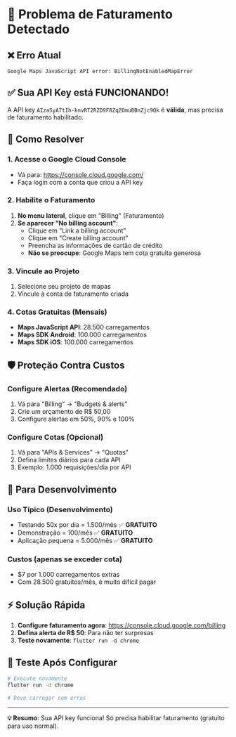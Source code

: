 # 🚨 Problema de Faturamento Detectado

## ❌ Erro Atual
```
Google Maps JavaScript API error: BillingNotEnabledMapError
```

## ✅ Sua API Key está FUNCIONANDO!
A API key `AIzaSyA7tIh-knvRT2RZD9F8ZqZOmuBBnZjc9Qk` é **válida**, mas precisa de faturamento habilitado.

## 🔧 Como Resolver

### 1. Acesse o Google Cloud Console
- Vá para: https://console.cloud.google.com/
- Faça login com a conta que criou a API key

### 2. Habilite o Faturamento
1. **No menu lateral**, clique em "Billing" (Faturamento)
2. **Se aparecer "No billing account"**:
   - Clique em "Link a billing account"
   - Clique em "Create billing account"
   - Preencha as informações de cartão de crédito
   - **Não se preocupe**: Google Maps tem cota gratuita generosa

### 3. Vincule ao Projeto
1. Selecione seu projeto de mapas
2. Vincule à conta de faturamento criada

### 4. Cotas Gratuitas (Mensais)
- **Maps JavaScript API**: 28.500 carregamentos
- **Maps SDK Android**: 100.000 carregamentos  
- **Maps SDK iOS**: 100.000 carregamentos

## 🛡️ Proteção Contra Custos

### Configure Alertas (Recomendado)
1. Vá para "Billing" → "Budgets & alerts"
2. Crie um orçamento de R$ 50,00
3. Configure alertas em 50%, 90% e 100%

### Configure Cotas (Opcional)
1. Vá para "APIs & Services" → "Quotas"
2. Defina limites diários para cada API
3. Exemplo: 1.000 requisições/dia por API

## 🎯 Para Desenvolvimento

### Uso Típico (Desenvolvimento)
- Testando 50x por dia = 1.500/mês ✅ **GRATUITO**
- Demonstração = 100/mês ✅ **GRATUITO**  
- Aplicação pequena = 5.000/mês ✅ **GRATUITO**

### Custos (apenas se exceder cota)
- $7 por 1.000 carregamentos extras
- Com 28.500 gratuitos/mês, é muito difícil pagar

## ⚡ Solução Rápida

1. **Configure faturamento agora**: https://console.cloud.google.com/billing
2. **Defina alerta de R$ 50**: Para não ter surpresas
3. **Teste novamente**: `flutter run -d chrome`

## 🧪 Teste Após Configurar

```bash
# Execute novamente
flutter run -d chrome

# Deve carregar sem erros
```

---

**💡 Resumo**: Sua API key funciona! Só precisa habilitar faturamento (gratuito para uso normal).